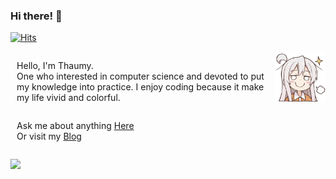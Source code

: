 ### Hi there! 🎉

[![Hits](https://hits.seeyoufarm.com/api/count/incr/badge.svg?url=https%3A%2F%2Fgithub.com%2FThaumy&count_bg=%2379C83D&title_bg=%23555555&icon=&icon_color=%23E7E7E7&title=hits&edge_flat=false)](https://hits.seeyoufarm.com)

<div class="intro">

<div class="it1">

Hello, I'm Thaumy.  
One who interested in computer science and devoted to put my knowledge into practice. I enjoy coding because it make my life vivid and colorful.  

</div>

<div class="it2">
<img src="./img.png">
</div>

<div class="it3">

Ask me about anything [Here](https://github.com/Thaumy/Thaumy/issues)  
Or visit my [Blog](https://www.thaumy.cn)  

</div>

</div>

<style>
.it1{
    grid-column-start:2;
    grid-column-end:3;
}
.it2{
    grid-column-start:4;
    grid-column-end:5;
    grid-row-start:1;
    grid-row-end:3;
}
.it3{
    grid-column-start:2;
    grid-column-end:3;
    grid-row-start:2;
    grid-row-end:3;
}
.intro{
    width:100%;
    display:grid;
    grid-template-columns: 2% 81% 1% 16%;
    grid-template-rows: auto auto;
}
</style>

![](https://github-readme-stats.vercel.app/api?username=Thaumy&show_icons=true)
